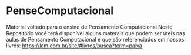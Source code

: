 # PenseComputacional
Material voltado para o ensino de Pensamento Computacional
Neste Repositório você terá disponível alguns materais que podem ser úteis nas aulas de Pensamento Computacional e que são
referenciados em nossos livros: https://lcm.com.br/site/#livros/busca?term=paiva
